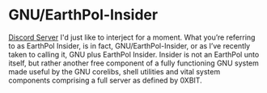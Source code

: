 # GNU/EarthPol-Insider
[Discord Server](https://discord.gg/ac9NTUcuDG)
I'd just like to interject for a moment. What you’re referring to as EarthPol Insider, is in fact, GNU/EarthPol-Insider, or as I’ve recently taken to calling it, GNU plus EarthPol Insider. Insider is not an EarthPol unto itself, but rather another free component of a fully functioning GNU system made useful by the GNU corelibs, shell utilities and vital system components comprising a full server as defined by 0XBIT.
